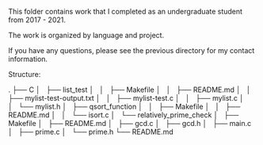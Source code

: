 This folder contains work that I completed as an undergraduate student from 2017 - 2021.

The work is organized by language and project.

 If you have any questions, please see the previous directory for my contact information.

Structure:

.
├── C
│   ├── list_test
│   │   ├── Makefile
│   │   ├── README.md
│   │   ├── mylist-test-output.txt
│   │   ├── mylist-test.c
│   │   ├── mylist.c
│   │   └── mylist.h
│   ├── qsort_function
│   │   ├── Makefile
│   │   ├── README.md
│   │   └── isort.c
│   └── relatively_prime_check
│       ├── Makefile
│       ├── README.md
│       ├── gcd.c
│       ├── gcd.h
│       ├── main.c
│       ├── prime.c
│       └── prime.h
└── README.md
